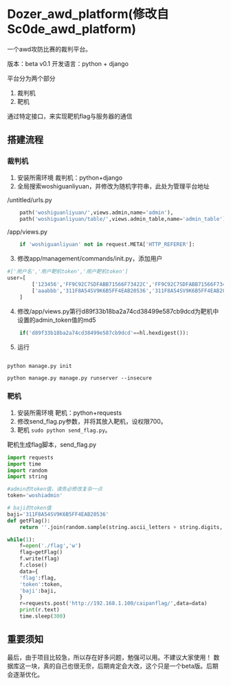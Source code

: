 # Dozer_awd_platform(修改自Sc0de_awd_platform)



一个awd攻防比赛的裁判平台。

版本：beta v0.1
开发语言：python + django


平台分为两个部分

1. 裁判机
2. 靶机

通过特定接口，来实现靶机flag与服务器的通信




## 搭建流程


### 裁判机
1. 安装所需环境 裁判机：python+django
2. 全局搜索woshiguanliyuan，并修改为随机字符串，此处为管理平台地址

/untitled/urls.py
```python
    path('woshiguanliyuan/',views.admin,name='admin'),
    path('woshiguanliyuan/table/',views.admin_table,name='admin_table'),
```

/app/views.py
``` python
    if 'woshiguanliyuan' not in request.META['HTTP_REFERER']:
```

3. 修改app/management/commands/init.py，添加用户

```python
#['用户名','用户靶机token','用户靶机token']
user=[
        ['123456','FF9C92C7SDFABB71566F73422C','FF9C92C7SDFABB71566F73422C'],
        ['aaabbb','311F8A54SV9K6B5FF4EAB20536','311F8A54SV9K6B5FF4EAB20536']
    ]
```

4. 修改/app/views.py第行d89f33b18ba2a74cd38499e587cb9dcd为靶机中设置的admin_token值的md5

```python
    if('d89f33b18ba2a74cd38499e587cb9dcd'==hl.hexdigest()):
```

5. 运行

```shell

python manage.py init

python manage.py manage.py runserver --insecure

```
### 靶机
1. 安装所需环境  靶机：python+requests
2. 修改send_flag.py参数，并将其放入靶机，设权限700。
3. 靶机 `sudo python send_flag.py`。

靶机生成flag脚本，send_flag.py

```python
import requests
import time
import random
import string

#admin的token值，请务必修改复杂一点
token='woshiadmin'

# baji的token值
baji='311F8A54SV9K6B5FF4EAB20536'
def getFlag():
	return ''.join(random.sample(string.ascii_letters + string.digits, 48))

while(1):
	f=open('./flag','w')
	flag=getFlag()
	f.write(flag)
    f.close()
	data={
	'flag':flag,
	'token':token,
	'baji':baji,
	}
	r=requests.post('http://192.168.1.100/caipanflag/',data=data)
	print(r.text)
	time.sleep(300)

```

## 重要须知

最后，由于项目比较急，所以存在好多问题，勉强可以用。不建议大家使用！
数据库这一块，真的自己也很无奈，后期肯定会大改，这个只是一个beta版。后期会逐渐优化。